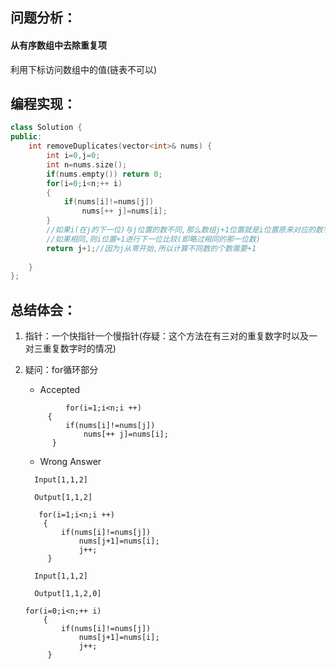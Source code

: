 ## 问题分析：
#### 从有序数组中去除重复项
利用下标访问数组中的值(链表不可以)
## 编程实现：
```C++
class Solution {
public:
    int removeDuplicates(vector<int>& nums) {
        int i=0,j=0;
        int n=nums.size();
        if(nums.empty()) return 0;
        for(i=0;i<n;++ i)
        {
            if(nums[i]!=nums[j])
                nums[++ j]=nums[i];
        }
        //如果i(在j的下一位)与j位置的数不同,那么数组j+1位置就是i位置原来对应的数字然后进行下一个位置的比较；
        //如果相同,则i位置+1进行下一位比较(即略过相同的那一位数)
        return j+1;//因为j从零开始,所以计算不同数的个数需要+1
        
    }
};
```
## 总结体会：
1. 指针：一个快指针一个慢指针(存疑：这个方法在有三对的重复数字时以及一对三重复数字时的情况)
2. 疑问：for循环部分
   * Accepted    
   ```    
            for(i=1;i<n;i ++)
        {
            if(nums[i]!=nums[j])
                nums[++ j]=nums[i];
         }
   ```
    * Wrong Answer
    ```  
      Input[1,1,2] 
      
      Output[1,1,2]
    ```
    
    ```
       for(i=1;i<n;i ++)
        {
            if(nums[i]!=nums[j])
                nums[j+1]=nums[i];
                j++;
         }
    ```
    
    ```
      Input[1,1,2] 
      
      Output[1,1,2,0]
    ```
    
    ```
    for(i=0;i<n;++ i)
        {
            if(nums[i]!=nums[j])
                nums[j+1]=nums[i];
                j++;
         }
    ```
    
    
    
